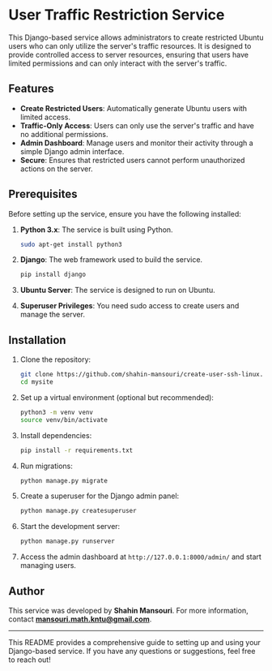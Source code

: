 # User Traffic Restriction Service

This Django-based service allows administrators to create restricted Ubuntu users who can only utilize the server's traffic resources. It is designed to provide controlled access to server resources, ensuring that users have limited permissions and can only interact with the server's traffic.

## Features

- **Create Restricted Users**: Automatically generate Ubuntu users with limited access.
- **Traffic-Only Access**: Users can only use the server's traffic and have no additional permissions.
- **Admin Dashboard**: Manage users and monitor their activity through a simple Django admin interface.
- **Secure**: Ensures that restricted users cannot perform unauthorized actions on the server.

## Prerequisites

Before setting up the service, ensure you have the following installed:

1. **Python 3.x**: The service is built using Python.
   ```bash
   sudo apt-get install python3
   ```

2. **Django**: The web framework used to build the service.
   ```bash
   pip install django
   ```

3. **Ubuntu Server**: The service is designed to run on Ubuntu.

4. **Superuser Privileges**: You need sudo access to create users and manage the server.

## Installation

1. Clone the repository:
   ```bash
   git clone https://github.com/shahin-mansouri/create-user-ssh-linux.git
   cd mysite
   ```

2. Set up a virtual environment (optional but recommended):
   ```bash
   python3 -m venv venv
   source venv/bin/activate
   ```

3. Install dependencies:
   ```bash
   pip install -r requirements.txt
   ```

4. Run migrations:
   ```bash
   python manage.py migrate
   ```

5. Create a superuser for the Django admin panel:
   ```bash
   python manage.py createsuperuser
   ```

6. Start the development server:
   ```bash
   python manage.py runserver
   ```

7. Access the admin dashboard at `http://127.0.0.1:8000/admin/` and start managing users.



## Author

This service was developed by **Shahin Mansouri**. For more information, contact **mansouri.math.kntu@gmail.com**.

---

This README provides a comprehensive guide to setting up and using your Django-based service. If you have any questions or suggestions, feel free to reach out!

